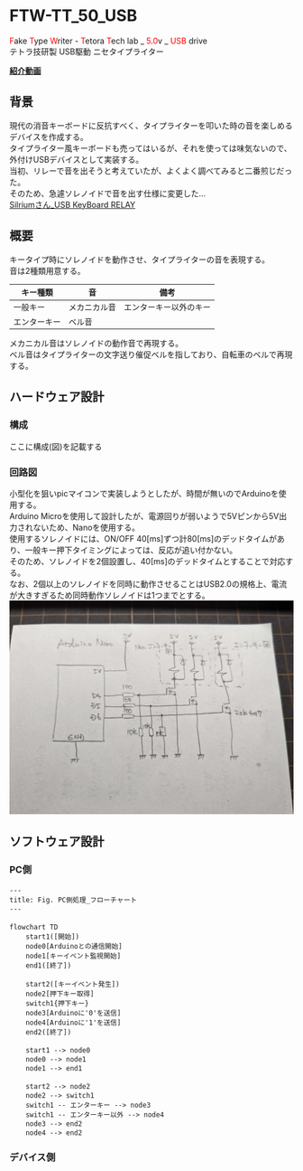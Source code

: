 # FTW-TT_50_USB  

<span style="color: red; ">F</span>ake <span style="color: red; ">T</span>ype <span style="color: red; ">W</span>riter - <span style="color: red; ">T</span>etora <span style="color: red; ">T</span>ech lab _ <span style="color: red; ">5</span>.<span style="color: red; ">0</span>v _ <span style="color: red; ">USB</span> drive  
テトラ技研製 USB駆動 ニセタイプライター  

**[紹介動画](https://youtu.be/UQrdH8_pX44?si=VVSs2FK_6RHxstvM)**

## 背景  
現代の消音キーボードに反抗すべく、タイプライターを叩いた時の音を楽しめるデバイスを作成する。  
タイプライター風キーボードも売ってはいるが、それを使っては味気ないので、外付けUSBデバイスとして実装する。  
当初、リレーで音を出そうと考えていたが、よくよく調べてみると二番煎じだった。  
そのため、急遽ソレノイドで音を出す仕様に変更した...   
[Silriumさん_USB KeyBoard RELAY](https://makezine.jp/blog/2015/08/mft2015_silrium.html)

## 概要  
キータイプ時にソレノイドを動作させ、タイプライターの音を表現する。  
音は2種類用意する。

| キー種類     | 音           | 備考                   | 
| ------------ | ------------ | ---------------------- | 
| 一般キー     | メカニカル音 | エンターキー以外のキー | 
| エンターキー | ベル音       |                        |  

メカニカル音はソレノイドの動作音で再現する。  
ベル音はタイプライターの文字送り催促ベルを指しており、自転車のベルで再現する。  

## ハードウェア設計  
### 構成  
ここに構成(図)を記載する

### 回路図  
小型化を狙いpicマイコンで実装しようとしたが、時間が無いのでArduinoを使用する。  
Arduino Microを使用して設計したが、電源回りが弱いようで5Vピンから5V出力されないため、Nanoを使用する。  
使用するソレノイドには、ON/OFF 40[ms]ずつ計80[ms]のデッドタイムがあり、一般キー押下タイミングによっては、反応が追い付かない。  
そのため、ソレノイドを2個設置し、40[ms]のデッドタイムとすることで対応する。  
なお、2個以上のソレノイドを同時に動作させることはUSB2.0の規格上、電流が大きすぎるため同時動作ソレノイドは1つまでとする。  
![schmatic](./資料/schematic_ArduinoNano.jpg)  

## ソフトウェア設計  
### PC側  
```mermaid
---
title: Fig. PC側処理_フローチャート
---

flowchart TD
    start1([開始])
    node0[Arduinoとの通信開始]
    node1[キーイベント監視開始]
    end1([終了])

    start2([キーイベント発生])
    node2[押下キー取得]
    switch1{押下キー}
    node3[Arduinoに'0'を送信]
    node4[Arduinoに'1'を送信]
    end2([終了])

    start1 --> node0
    node0 --> node1
    node1 --> end1

    start2 --> node2
    node2 --> switch1
    switch1 -- エンターキー --> node3
    switch1 -- エンターキー以外 --> node4
    node3 --> end2
    node4 --> end2
```
### デバイス側